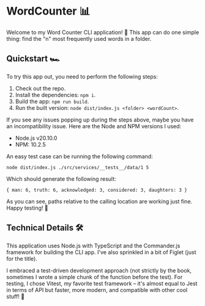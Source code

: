 # WordCounter 📊

Welcome to my Word Counter CLI application! 🚀 This app can do one simple thing: find the "n" most frequently used words in a folder. 

## Quickstart 🏎️

To try this app out, you need to perform the following steps: 

1. Check out the repo.
2. Install the dependencies: `npm i`.
3. Build the app: `npm run build`.
4. Run the built version: `node dist/index.js <folder> <wordCount>`.

If you see any issues popping up during the steps above, maybe you have an incompatibility issue. Here are the Node and NPM versions I used:

- Node.js v20.10.0
- NPM: 10.2.5

An easy test case can be running the following command: 

```
node dist/index.js ./src/services/__tests__/data/1 5
```

Which should generate the following result:

```
{ man: 6, truth: 6, acknowledged: 3, considered: 3, daughters: 3 }
```

As you can see, paths relative to the calling location are working just fine. Happy testing! 🎉

## Technical Details 🛠️

This application uses Node.js with TypeScript and the Commander.js framework for building the CLI app. I've also sprinkled in a bit of Figlet (just for the title).

I embraced a test-driven development approach (not strictly by the book, sometimes I wrote a simple chunk of the function before the test). For testing, I chose Vitest, my favorite test framework – it's almost equal to Jest in terms of API but faster, more modern, and compatible with other cool stuff! 🚨